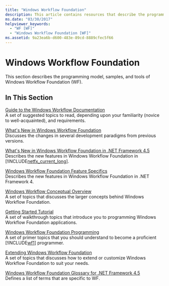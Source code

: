 ```yaml
---
title: "Windows Workflow Foundation"
description: This article contains resources that describe the programming model, samples, and tools of the Windows Workflow Foundation.
ms.date: "03/30/2017"
helpviewer_keywords:
  - "WF [WF]"
  - "Windows Workflow Foundation [WF]"
ms.assetid: 9a23ea6b-d600-483e-89cd-8889cfec5f66
---
```

# Windows Workflow Foundation

This section describes the programming model, samples, and tools of Windows Workflow Foundation (WF).

## In This Section

 [Guide to the Windows Workflow Documentation](guide-to-the-documentation.md)\
 A set of suggested topics to read, depending upon your familiarity (novice to well-acquainted), and requirements.

 [What's New in Windows Workflow Foundation](whats-new.md)\
 Discusses the changes in several development paradigms from previous versions.

 [What's New in Windows Workflow Foundation in .NET Framework 4.5](whats-new-in-wf-in-dotnet.md)\
 Describes the new features in Windows Workflow Foundation in [!INCLUDE[netfx_current_long](../../../includes/netfx-current-long-md.md)].

 [Windows Workflow Foundation Feature Specifics](feature-specifics.md)\
 Describes the new features in Windows Workflow Foundation in .NET Framework 4.

 [Windows Workflow Conceptual Overview](conceptual-overview.md)\
 A set of topics that discusses the larger concepts behind Windows Workflow Foundation.

 [Getting Started Tutorial](getting-started-tutorial.md)\
 A set of walkthrough topics that introduce you to programming Windows Workflow Foundation applications.

 [Windows Workflow Foundation Programming](programming.md)\
 A set of primer topics that you should understand to become a proficient [!INCLUDE[wf1](../../../includes/wf1-md.md)] programmer.

 [Extending Windows Workflow Foundation](extend.md)\
 A set of topics that discusses how to extend or customize Windows Workflow Foundation to suit your needs.

 [Windows Workflow Foundation Glossary for .NET Framework 4.5](glossary.md)\
 Defines a list of terms that are specific to WF.
